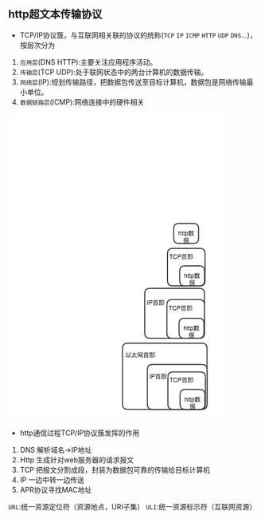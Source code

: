 ## http超文本传输协议

 * TCP/IP协议簇，与互联网相关联的协议的统称(`TCP` `IP` `ICMP` `HTTP` `UDP` `DNS`...)，按层次分为

  1. `应用层`(DNS HTTP):主要关注应用程序活动。
  2. `传输层`(TCP UDP):处于联网状态中的两台计算机的数据传输。
  3. `网络层`(IP):规划传输路径，把数据包传送至目标计算机，数据包是网络传输最小单位。
  4. `数据链路层`(ICMP):网络连接中的硬件相关



 ![TCP/IP协议簇数据](https://github.com/luyufa/NodeLearning/blob/master/network/tcp:ip.png)


 * http通信过程TCP/IP协议簇发挥的作用
  1. DNS 解析域名->IP地址
  2. Http 生成针对web服务器的请求报文
  3. TCP 把报文分割成段，封装为数据包可靠的传输给目标计算机
  4. IP 一边中转一边传送
  5. APR协议寻找MAC地址


 `URL`:统一资源定位符（资源地点，URI子集）
 `ULI`:统一资源标示符（互联网资源）